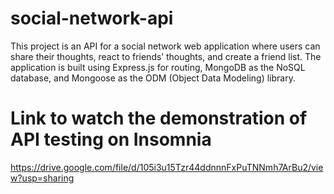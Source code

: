 # social-network-api
This project is an API for a social network web application where users can share their thoughts, react to friends’ thoughts, and create a friend list. The application is built using Express.js for routing, MongoDB as the NoSQL database, and Mongoose as the ODM (Object Data Modeling) library.

# Link to watch the demonstration of API testing on Insomnia
https://drive.google.com/file/d/105i3u15Tzr44ddnnnFxPuTNNmh7ArBu2/view?usp=sharing
